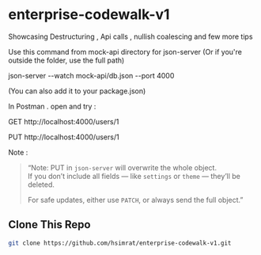 # enterprise-codewalk-v1
Showcasing Destructuring , Api calls , nullish coalescing and few more tips

Use this command from mock-api directory for json-server
(Or if you're outside the folder, use the full path)

json-server --watch mock-api/db.json --port 4000

(You can also add it to your package.json)

In Postman . open and try :

GET http://localhost:4000/users/1

PUT http://localhost:4000/users/1

Note :
> “Note: PUT in `json-server` will overwrite the whole object.  
> If you don’t include all fields — like `settings` or `theme` — they’ll be deleted.  
>  
> For safe updates, either use `PATCH`, or always send the full object.”


## Clone This Repo
```bash
git clone https://github.com/hsimrat/enterprise-codewalk-v1.git




